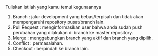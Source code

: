 Tuliskan istilah yang kamu temui kegunaannya 
1.	Branch		:  jalur development yang bebas/terpisah dan tidak akan mempengaruhi repository pusat/branch lain.
2.	Pull Request	: menginformasikan user bahwa anda sudah push perubahan yang dilakukan di branch ke master repository.
3.	Merge		: menggabungkan branch yang aktif dan branch yang dipilih.
4.	Conflict		: permasalahan.
5.	Checkout		: berpindah ke branch lain.
